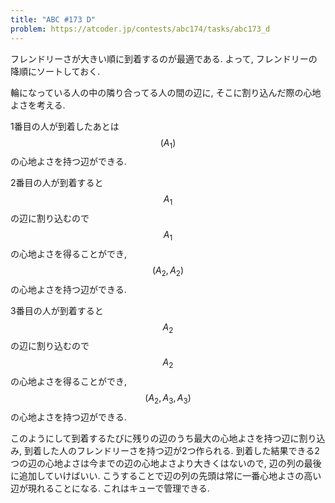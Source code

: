 ```yaml
---
title: "ABC #173 D"
problem: https://atcoder.jp/contests/abc174/tasks/abc173_d
---
```

フレンドリーさが大きい順に到着するのが最適である. よって, フレンドリーの降順にソートしておく.

輪になっている人の中の隣り合ってる人の間の辺に, そこに割り込んだ際の心地よさを考える.

1番目の人が到着したあとは $$ (A_1) $$ の心地よさを持つ辺ができる.

2番目の人が到着すると $$ A_1 $$ の辺に割り込むので $$ A_1 $$ の心地よさを得ることができ, $$ (A_2, A_2) $$ の心地よさを持つ辺ができる.

3番目の人が到着すると $$ A_2 $$ の辺に割り込むので $$ A_2 $$ の心地よさを得ることができ, $$ (A_2, A_3, A_3) $$ の心地よさを持つ辺ができる.

このようにして到着するたびに残りの辺のうち最大の心地よさを持つ辺に割り込み, 到着した人のフレンドリーさを持つ辺が2つ作られる. 到着した結果できる2つの辺の心地よさは今までの辺の心地よさより大きくはないので, 辺の列の最後に追加していけばいい. こうすることで辺の列の先頭は常に一番心地よさの高い辺が現れることになる. これはキューで管理できる.
